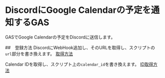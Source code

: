 # DiscordにGoogle Calendarの予定を通知するGAS
GASでGoogle Calendarの予定をDiscordに送信します。

##　登録方法
DiscordにWebHook追加し、そのURLを取得し、スクリプトの`url`部分を書き換えます。
[取得方法](https://zenn.dev/lambta/articles/5edbda4ccb1ec6)

Calendar IDを取得し、スクリプト上の`calendar_id`を書き換えます。
[ID取得方法](https://qiita.com/mikeneko_t98/items/60e264941492d0b44fe5)
